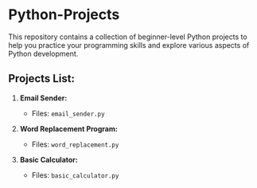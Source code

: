 # Python-Projects

This repository contains a collection of beginner-level Python projects to help you practice your programming skills and explore various aspects of Python development.

## Projects List:

1. **Email Sender:**
   - Files: `email_sender.py`
   
2. **Word Replacement Program:**
   - Files: `word_replacement.py`
   
3. **Basic Calculator:**
   - Files: `basic_calculator.py`
